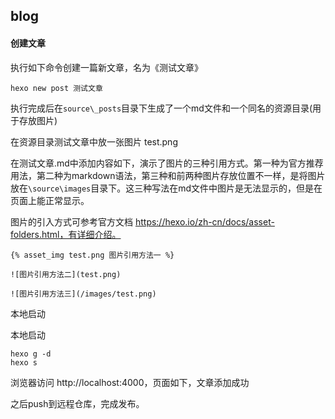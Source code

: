 ## blog

#### 创建文章
执行如下命令创建一篇新文章，名为《测试文章》

```
hexo new post 测试文章
```


执行完成后在`source\_posts`目录下生成了一个md文件和一个同名的资源目录(用于存放图片)

在资源目录测试文章中放一张图片 test.png

在测试文章.md中添加内容如下，演示了图片的三种引用方式。第一种为官方推荐用法，第二种为markdown语法，第三种和前两种图片存放位置不一样，是将图片放在`\source\images`目录下。这三种写法在md文件中图片是无法显示的，但是在页面上能正常显示。

图片的引入方式可参考官方文档 https://hexo.io/zh-cn/docs/asset-folders.html，有详细介绍。

```
{% asset_img test.png 图片引用方法一 %}

![图片引用方法二](test.png)

![图片引用方法三](/images/test.png)
```


本地启动

本地启动

```
hexo g -d
hexo s
```

浏览器访问 http://localhost:4000，页面如下，文章添加成功

之后push到远程仓库，完成发布。